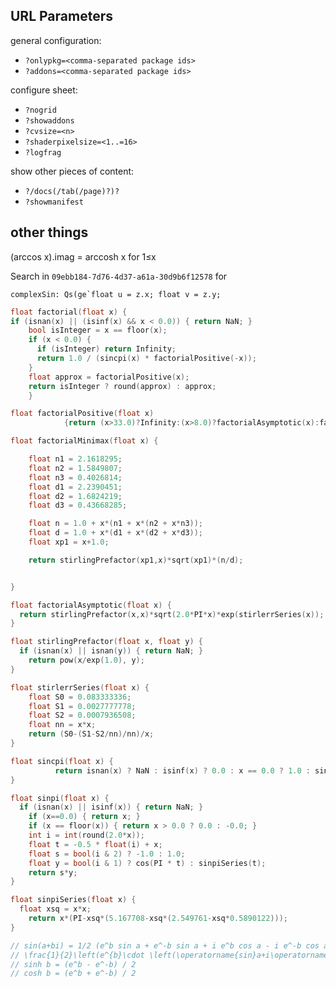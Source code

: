 ## URL Parameters

general configuration:

- `?onlypkg=<comma-separated package ids>`
- `?addons=<comma-separated package ids>`

configure sheet:

- `?nogrid`
- `?showaddons`
- `?cvsize=<n>`
- `?shaderpixelsize=<1..=16>`
- `?logfrag`

show other pieces of content:

- `?/docs(/tab(/page)?)?`
- `?showmanifest`

## other things

(arccos x).imag = arccosh x for 1≤x

Search in `09ebb184-7d76-4d37-a61a-30d9b6f12578` for

```
complexSin: Qs(ge`float u = z.x; float v = z.y;
```

```c
float factorial(float x) {
if (isnan(x) || (isinf(x) && x < 0.0)) { return NaN; }
    bool isInteger = x == floor(x);
    if (x < 0.0) {
      if (isInteger) return Infinity;
      return 1.0 / (sincpi(x) * factorialPositive(-x));
    }
    float approx = factorialPositive(x);
    return isInteger ? round(approx) : approx;
    }

float factorialPositive(float x)
            {return (x>33.0)?Infinity:(x>8.0)?factorialAsymptotic(x):factorialMinimax(x)}

float factorialMinimax(float x) {

    float n1 = 2.1618295;
    float n2 = 1.5849807;
    float n3 = 0.4026814;
    float d1 = 2.2390451;
    float d2 = 1.6824219;
    float d3 = 0.43668285;

    float n = 1.0 + x*(n1 + x*(n2 + x*n3));
    float d = 1.0 + x*(d1 + x*(d2 + x*d3));
    float xp1 = x+1.0;

    return stirlingPrefactor(xp1,x)*sqrt(xp1)*(n/d);


}

float factorialAsymptotic(float x) {
  return stirlingPrefactor(x,x)*sqrt(2.0*PI*x)*exp(stirlerrSeries(x));
}

float stirlingPrefactor(float x, float y) {
  if (isnan(x) || isnan(y)) { return NaN; }
    return pow(x/exp(1.0), y);
}

float stirlerrSeries(float x) {
    float S0 = 0.083333336;
    float S1 = 0.0027777778;
    float S2 = 0.0007936508;
    float nn = x*x;
    return (S0-(S1-S2/nn)/nn)/x;
}

float sincpi(float x) {
          return isnan(x) ? NaN : isinf(x) ? 0.0 : x == 0.0 ? 1.0 : sinpi(x)/(PI*x);
}

float sinpi(float x) {
  if (isnan(x) || isinf(x)) { return NaN; }
    if (x==0.0) { return x; }
    if (x == floor(x)) { return x > 0.0 ? 0.0 : -0.0; }
    int i = int(round(2.0*x));
    float t = -0.5 * float(i) + x;
    float s = bool(i & 2) ? -1.0 : 1.0;
    float y = bool(i & 1) ? cos(PI * t) : sinpiSeries(t);
    return s*y;
}

float sinpiSeries(float x) {
  float xsq = x*x;
    return x*(PI-xsq*(5.167708-xsq*(2.549761-xsq*0.5890122)));
}


```

```js
// sin(a+bi) = 1/2 (e^b sin a + e^-b sin a + i e^b cos a - i e^-b cos a)
// \frac{1}{2}\left(e^{b}\cdot \left(\operatorname{sin}a+i\operatorname{cos}a\right)+e^{-b}\cdot \left(\operatorname{sin}a+i\operatorname{cos}a\right)\right)
// sinh b = (e^b - e^-b) / 2
// cosh b = (e^b + e^-b) / 2
```
